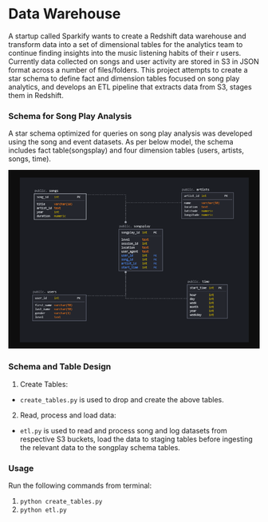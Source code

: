 # Data Warehouse

A startup called Sparkify wants to create a Redshift data warehouse and transform data into a set of dimensional tables for the analytics team to continue finding insights into the music listening habits of their r users. Currently data collected on songs and user activity are stored in S3 in JSON format across a number of files/folders. This project attempts to create a star schema to define fact and dimension tables focused on song play analytics, and develops an ETL pipeline that extracts data from S3, stages them in Redshift.

### Schema for Song Play Analysis

A star schema optimized for queries on song play analysis was developed using the song and event datasets. As per below model, the schema includes fact table(songsplay) and four dimension tables (users, artists, songs, time).

![Sparkify star schema database design](./songplay_schema.PNG)

### Schema and Table Design

1. Create Tables:
- `create_tables.py` is used to drop and create the above tables.
2. Read, process and load data: 
- `etl.py` is used to read and process song and log datasets from respective S3 buckets, load the data to staging tables before ingesting the relevant data to the songplay schema tables. 

### Usage

Run the following commands from terminal:

1. `python create_tables.py`
2. `python etl.py`
